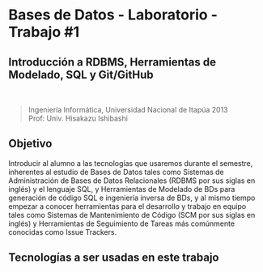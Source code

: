 # Bases de Datos - Laboratorio - Trabajo #1

## Introducción a RDBMS, Herramientas de Modelado, SQL y Git/GitHub

<br />

>Ingeniería Informática, Universidad Nacional de Itapúa 2013  
>Prof: Univ. Hisakazu Ishibashi

## Objetivo

Introducir al alumno a las tecnologías que usaremos durante el semestre, inherentes al estudio de Bases de Datos tales como Sistemas de Administración de Bases de Datos Relacionales (RDBMS por sus siglas en inglés) y el lenguaje SQL, y Herramientas de Modelado de BDs para generación de código SQL e ingeniería inversa de BDs, y al mismo tiempo empezar a conocer herramientas para el desarrollo y trabajo en equipo tales como Sistemas de Mantenimiento de Código (SCM por sus siglas en inglés) y Herramientas de Seguimiento de Tareas más comúnmente conocidas como Issue Trackers.

## Tecnologías a ser usadas en este trabajo
